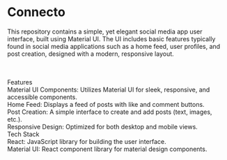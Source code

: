 <h1>Connecto</h1>
This repository contains a simple, yet elegant social media app user interface, built using Material UI. The UI includes basic features typically found in social media applications such as a home feed, user profiles, and post creation, designed with a modern, responsive layout. <br/><br/><br/>

Features<br/>
Material UI Components: Utilizes Material UI for sleek, responsive, and accessible components.<br/>
Home Feed: Displays a feed of posts with like and comment buttons.<br/>
Post Creation: A simple interface to create and add posts (text, images, etc.).<br/>
Responsive Design: Optimized for both desktop and mobile views.<br/>
Tech Stack<br/>
React: JavaScript library for building the user interface.<br/>
Material UI: React component library for material design components.<br/>
